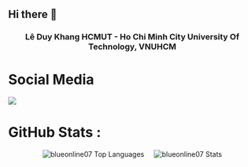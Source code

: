 ## Hi there 👋

<!--
**blueonline07/blueonline07** is a ✨ _special_ ✨ repository because its `README.md` (this file) appears on your GitHub profile.

Here are some ideas to get you started:

- 🔭 I’m currently working on ...
- 🌱 I’m currently learning ...
- 👯 I’m looking to collaborate on ...
- 🤔 I’m looking for help with ...
- 💬 Ask me about ...
- 📫 How to reach me: ...
- 😄 Pronouns: ...
- ⚡ Fun fact: ...
-->
<h3 style="text-align: center;">
  Lê Duy Khang HCMUT - Ho Chi Minh City University Of Technology, VNUHCM
</h3>

# Social Media
<a href="https://www.facebook.com/ldkhang1201" target="_blank" style="display: inline;">
  <img
    src="https://img.shields.io/badge/Facebook-1877F2?style=for-the-badge&logo=facebook&logoColor=white"
  />
</a>

# GitHub Stats :
<div
  style="
    display: flex;
    justify-content: center;
    align-items: center;
    gap: 20px;
    flex-wrap: wrap;
    text-align: center;
  "
>
  <img
    src="https://github-readme-stats.vercel.app/api/top-langs?username=blueonline07&show_icons=true&locale=en&layout=compact"
    alt="blueonline07 Top Languages"
    style="max-width: 45%;"
  />
  <img
    src="https://github-readme-stats.vercel.app/api?username=blueonline07&show_icons=true&locale=en"
    alt="blueonline07 Stats"
    style="max-width: 45%;"
  />
</div>


